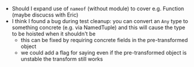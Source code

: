 - Should I expand use of `nameof` (without module) to cover e.g. Function (maybe discucss with Eric)
- I think I found a bug during test cleanup: you can convert an `Any` type to
  something concrete (e.g. via NamedTuple) and this will cause the
  type to be hoisted when it shouldn't be
    - this can be fixed by requiring concrete fields in the pre-transformed
      object
    - we could add a flag for saying even if the pre-transformed object
      is unstable the transform still works
